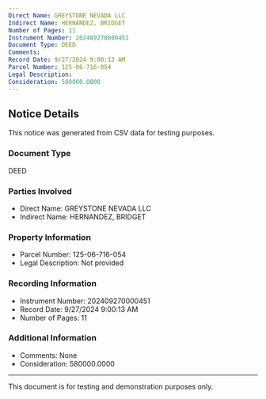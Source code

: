 ```yaml
---
Direct Name: GREYSTONE NEVADA LLC
Indirect Name: HERNANDEZ, BRIDGET
Number of Pages: 11
Instrument Number: 202409270000451
Document Type: DEED
Comments: 
Record Date: 9/27/2024 9:00:13 AM
Parcel Number: 125-06-716-054
Legal Description: 
Consideration: 580000.0000
---
```


## Notice Details

This notice was generated from CSV data for testing purposes.

### Document Type
DEED

### Parties Involved
- Direct Name: GREYSTONE NEVADA LLC
- Indirect Name: HERNANDEZ, BRIDGET

### Property Information
- Parcel Number: 125-06-716-054
- Legal Description: Not provided

### Recording Information
- Instrument Number: 202409270000451
- Record Date: 9/27/2024 9:00:13 AM
- Number of Pages: 11

### Additional Information
- Comments: None
- Consideration: 580000.0000

---

This document is for testing and demonstration purposes only.
